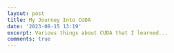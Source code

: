 ```yaml
---
layout: post
title: My Journey Into CUDA 
date: '2023-08-15 13:19'
excerpt: Various things about CUDA that I learned...
comments: true
---
```

